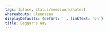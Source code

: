 ```yaml
---
tags: [place, status/needswork/notes]
whereabouts: Cleenseau
displayDefaults: {defArt: '', linkText: 'on'}
title: Beggar's Way
---
```

